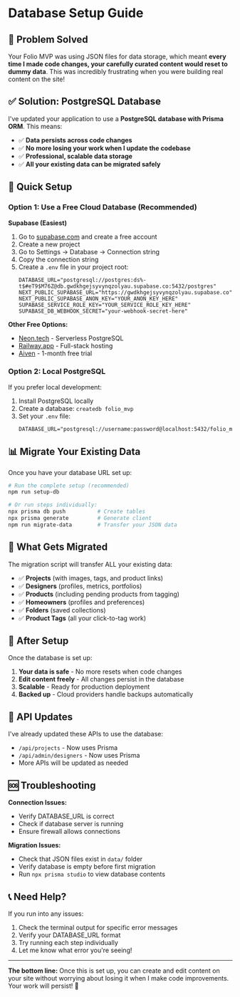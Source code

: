 # Database Setup Guide

## 🎯 Problem Solved

Your Folio MVP was using JSON files for data storage, which meant **every time I made code changes, your carefully curated content would reset to dummy data**. This was incredibly frustrating when you were building real content on the site!

## ✅ Solution: PostgreSQL Database

I've updated your application to use a **PostgreSQL database with Prisma ORM**. This means:

- ✅ **Data persists across code changes**
- ✅ **No more losing your work when I update the codebase**
- ✅ **Professional, scalable data storage**
- ✅ **All your existing data can be migrated safely**

## 🚀 Quick Setup

### Option 1: Use a Free Cloud Database (Recommended)

**Supabase (Easiest)**
1. Go to [supabase.com](https://supabase.com) and create a free account
2. Create a new project
3. Go to Settings → Database → Connection string
4. Copy the connection string
5. Create a `.env` file in your project root:
   ```
   DATABASE_URL="postgresql://postgres:ds%-t$#eT9$M76Z@db.gwdkhgejsyvynqzolyau.supabase.co:5432/postgres"
   NEXT_PUBLIC_SUPABASE_URL="https://gwdkhgejsyvynqzolyau.supabase.co"
   NEXT_PUBLIC_SUPABASE_ANON_KEY="YOUR_ANON_KEY_HERE"
   SUPABASE_SERVICE_ROLE_KEY="YOUR_SERVICE_ROLE_KEY_HERE"
   SUPABASE_DB_WEBHOOK_SECRET="your-webhook-secret-here"
   ```

**Other Free Options:**
- [Neon.tech](https://neon.tech) - Serverless PostgreSQL
- [Railway.app](https://railway.app) - Full-stack hosting
- [Aiven](https://aiven.io) - 1-month free trial

### Option 2: Local PostgreSQL

If you prefer local development:

1. Install PostgreSQL locally
2. Create a database: `createdb folio_mvp`
3. Set your `.env` file:
   ```
   DATABASE_URL="postgresql://username:password@localhost:5432/folio_mvp"
   ```

## 📊 Migrate Your Existing Data

Once you have your database URL set up:

```bash
# Run the complete setup (recommended)
npm run setup-db

# Or run steps individually:
npx prisma db push          # Create tables
npx prisma generate         # Generate client
npm run migrate-data        # Transfer your JSON data
```

## 🔄 What Gets Migrated

The migration script will transfer ALL your existing data:

- ✅ **Projects** (with images, tags, and product links)
- ✅ **Designers** (profiles, metrics, portfolios)
- ✅ **Products** (including pending products from tagging)
- ✅ **Homeowners** (profiles and preferences)
- ✅ **Folders** (saved collections)
- ✅ **Product Tags** (all your click-to-tag work)

## 🎉 After Setup

Once the database is set up:

1. **Your data is safe** - No more resets when code changes
2. **Edit content freely** - All changes persist in the database
3. **Scalable** - Ready for production deployment
4. **Backed up** - Cloud providers handle backups automatically

## 🔧 API Updates

I've already updated these APIs to use the database:

- `/api/projects` - Now uses Prisma
- `/api/admin/designers` - Now uses Prisma
- More APIs will be updated as needed

## 🆘 Troubleshooting

**Connection Issues:**
- Verify DATABASE_URL is correct
- Check if database server is running
- Ensure firewall allows connections

**Migration Issues:**
- Check that JSON files exist in `data/` folder
- Verify database is empty before first migration
- Run `npx prisma studio` to view database contents

## 📞 Need Help?

If you run into any issues:
1. Check the terminal output for specific error messages
2. Verify your DATABASE_URL format
3. Try running each step individually
4. Let me know what error you're seeing!

---

**The bottom line:** Once this is set up, you can create and edit content on your site without worrying about losing it when I make code improvements. Your work will persist! 🎉 